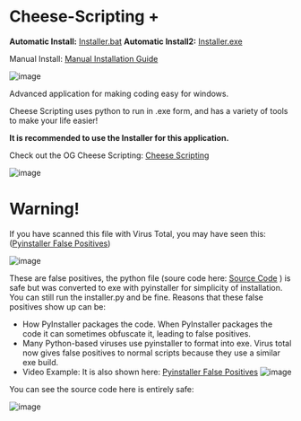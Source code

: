# Cheese-Scripting +

**Automatic Install:** [Installer.bat](https://github.com/HolyCheeseMan/CheeseScriptingPLUS/blob/Main/Installer.bat)
**Automatic Install2:** [Installer.exe](https://github.com/HolyCheeseMan/CheeseScriptingPLUS/blob/Main/Installer%20(.exe)/Warning.md)

Manual Install: [Manual Installation Guide](https://github.com/HolyCheeseMan/CheeseScriptingPLUS/blob/Main/Manual%20Installation%20Guide.md)

![image](https://github.com/user-attachments/assets/044677a0-735a-427c-bb15-6fd191c8df6e)


Advanced application for making coding easy for windows.

Cheese Scripting uses python to run in .exe form, and has a variety of tools to make your life easier!

**It is recommended to use the Installer for this application.**

Check out the OG Cheese Scripting: [Cheese Scripting](https://github.com/HolyCheeseMan/Cheese-Scripting/blob/Main/README.md)

![image](https://github.com/user-attachments/assets/cd2c1ba8-7ebf-4273-a44b-9cc14fd0262e)


# Warning!

If you have scanned this file with Virus Total, you may have seen this: ([Pyinstaller False Positives](https://www.youtube.com/watch?v=C38uN7xdaZo))

![image](https://github.com/user-attachments/assets/58b7c7c7-fa27-4131-bddb-28720dbecfd6)


These are false positives, the python file (soure code here: [Source Code](https://github.com/HolyCheeseMan/CheeseScriptingPLUS/tree/Main/APP/Source%20Code) ) is safe but was converted to exe with pyinstaller for simplicity of installation. You can still run the installer.py and be fine. 
Reasons that these false positives show up can be: 
- How PyInstaller packages the code. When PyInstaller packages the code it can sometimes obfuscate it, leading to false positives.
- Many Python-based viruses use pyinstaller to format into exe. Virus total now gives false positives to normal scripts because they use a similar exe build.
- Video Example: 
It is also shown here: [Pyinstaller False Positives](https://www.youtube.com/watch?v=C38uN7xdaZo)
![image](https://github.com/user-attachments/assets/9b5e108b-8050-4e06-ba4b-0885b5003d80)


You can see the source code here is entirely safe:

![image](https://github.com/user-attachments/assets/ddea8175-1ff8-4885-86be-0ec519daa268)

